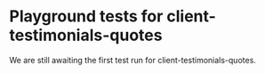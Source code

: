 # Playground tests for client-testimonials-quotes
We are still awaiting the first test run for client-testimonials-quotes.
